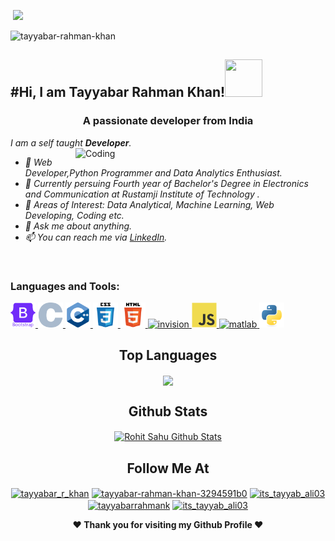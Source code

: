 <img align = "center"> <img src="https://1.bp.blogspot.com/-7A4WynwLsMw/XbBpCXG8fHI/AAAAAAAAMt4/uOa1bpLskYgrwGbllhSu2SDj_Mig8SXJQCLcBGAsYHQ/s1600/2000_600px.gif">

<p align="left"> <img src="https://komarev.com/ghpvc/?username=tayyabar-rahman-khan&label=Profile%20views&color=0e75b6&style=flat" alt="tayyabar-rahman-khan" /> </p>

<p align="center"> <h2>#Hi, I am Tayyabar Rahman Khan!<img height="60" width="60" src="https://www.bloomberg.com/graphics/2015-paul-ford-what-is-code/images/emotes/waving.gif"></h2></p>
<h3 align="center">A passionate developer from India</h3>
<i>I am a self taught <b>Developer</b>.</i>

<img align="right" alt="Coding" width="400" src="https://user-images.githubusercontent.com/74038190/235224431-e8c8c12e-6826-47f1-89fb-2ddad83b3abf.gif">
<br>
<i>
<ul>
        <li>🔭 Web Developer,Python Programmer and Data Analytics Enthusiast.</li>
        <li>💼 Currently persuing Fourth year of Bachelor's Degree in Electronics and Communication at Rustamji Institute of Technology .</li>
        <li>🤔 Areas of Interest: Data Analytical, Machine Learning, Web Developing, Coding etc.</li>
        <li>💬 Ask me about anything.</li>
        <li>📫 You can reach me via <a target="_blank" href="https://www.linkedin.com/in/rohit-sahu-797657206/">LinkedIn</a>.</li>
      </ul>
</i>
<br/>








</p>

<h3 align="left">Languages and Tools:</h3>
<p align="left"> <a href="https://getbootstrap.com" target="_blank" rel="noreferrer"> <img src="https://raw.githubusercontent.com/devicons/devicon/master/icons/bootstrap/bootstrap-plain-wordmark.svg" alt="bootstrap" width="40" height="40"/> </a> <a href="https://www.cprogramming.com/" target="_blank" rel="noreferrer"> <img src="https://raw.githubusercontent.com/devicons/devicon/master/icons/c/c-original.svg" alt="c" width="40" height="40"/> </a> <a href="https://www.w3schools.com/cpp/" target="_blank" rel="noreferrer"> <img src="https://raw.githubusercontent.com/devicons/devicon/master/icons/cplusplus/cplusplus-original.svg" alt="cplusplus" width="40" height="40"/> </a> <a href="https://www.w3schools.com/css/" target="_blank" rel="noreferrer"> <img src="https://raw.githubusercontent.com/devicons/devicon/master/icons/css3/css3-original-wordmark.svg" alt="css3" width="40" height="40"/> </a> <a href="https://www.w3.org/html/" target="_blank" rel="noreferrer"> <img src="https://raw.githubusercontent.com/devicons/devicon/master/icons/html5/html5-original-wordmark.svg" alt="html5" width="40" height="40"/> </a> <a href="https://www.invisionapp.com/" target="_blank" rel="noreferrer"> <img src="https://www.vectorlogo.zone/logos/invisionapp/invisionapp-icon.svg" alt="invision" width="40" height="40"/> </a> <a href="https://developer.mozilla.org/en-US/docs/Web/JavaScript" target="_blank" rel="noreferrer"> <img src="https://raw.githubusercontent.com/devicons/devicon/master/icons/javascript/javascript-original.svg" alt="javascript" width="40" height="40"/> </a> <a href="https://www.mathworks.com/" target="_blank" rel="noreferrer"> <img src="https://upload.wikimedia.org/wikipedia/commons/2/21/Matlab_Logo.png" alt="matlab" width="40" height="40"/> </a> <a href="https://www.python.org" target="_blank" rel="noreferrer"> <img src="https://raw.githubusercontent.com/devicons/devicon/master/icons/python/python-original.svg" alt="python" width="40" height="40"/> </a> </p>

<div align="center">

## Top Languages
<a href="https://github.com/rohitsahu70">
  <img align="center" src="https://github-readme-stats.vercel.app/api/top-langs/?username=Tayybar-Rahman-Khan&theme=tokyonight&layout=compact">
</a>
 </div>
 
 <div align="center">

## Github Stats
<a href="https://github.com/Tayybar-Rahman-Khan">
  <img align="center" alt="Rohit Sahu Github Stats" src="https://github-readme-stats.vercel.app/api?username=Tayybar-Rahman-Khan& show_icons=true&theme=tokyonight">
</a>
</div>
 
<div align="center">

## Follow Me At
<a href="https://twitter.com/tayyabar_r_khan" target="blank"><img align="center" src="https://raw.githubusercontent.com/rahuldkjain/github-profile-readme-generator/master/src/images/icons/Social/twitter.svg" alt="tayyabar_r_khan" height="30" width="40" /></a>
<a href="https://linkedin.com/in/tayyabar-rahman-khan-3294591b0" target="blank"><img align="center" src="https://raw.githubusercontent.com/rahuldkjain/github-profile-readme-generator/master/src/images/icons/Social/linked-in-alt.svg" alt="tayyabar-rahman-khan-3294591b0" height="30" width="40" /></a>
<a href="https://instagram.com/its_tayyab_aly" target="blank"><img align="center" src="https://raw.githubusercontent.com/rahuldkjain/github-profile-readme-generator/master/src/images/icons/Social/instagram.svg" alt="its_tayyab_ali03" height="30" width="40" /></a>
<a href="https://www.hackerrank.com/tayyabarrahmank" target="blank"><img align="center" src="https://raw.githubusercontent.com/rahuldkjain/github-profile-readme-generator/master/src/images/icons/Social/hackerrank.svg" alt="tayyabarrahmank" height="30" width="40" /></a>
<a href="https://www.leetcode.com/its_tayyab_ali03" target="blank"><img align="center" src="https://raw.githubusercontent.com/rahuldkjain/github-profile-readme-generator/master/src/images/icons/Social/leet-code.svg" alt="its_tayyab_ali03" height="30" width="40" /></a>


<div align="center">
<b>❤️ Thank you for visiting my Github Profile ❤️</b>
</div>

